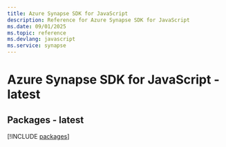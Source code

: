 ```yaml
---
title: Azure Synapse SDK for JavaScript
description: Reference for Azure Synapse SDK for JavaScript
ms.date: 09/01/2025
ms.topic: reference
ms.devlang: javascript
ms.service: synapse
---
```

# Azure Synapse SDK for JavaScript - latest
## Packages - latest
[!INCLUDE [packages](synapse-index.md)]